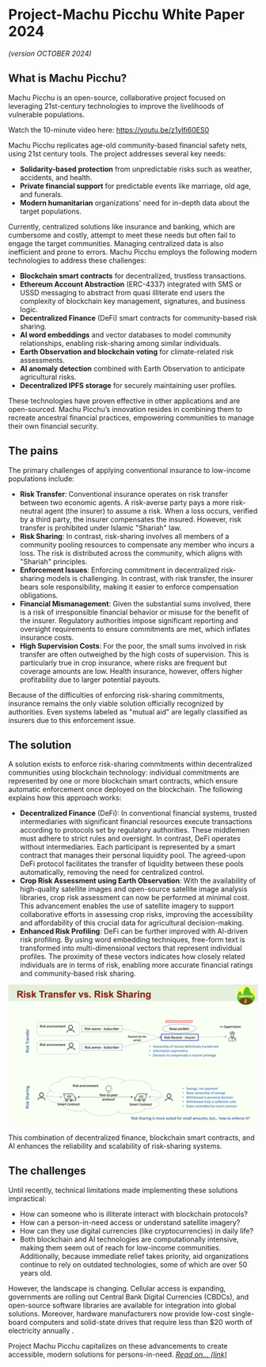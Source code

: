 # Project-Machu Picchu White Paper 2024
*(version OCTOBER 2024)*

##	What is Machu Picchu?
Machu Picchu is an open-source, collaborative project focused on leveraging 21st-century technologies to improve the livelihoods of vulnerable populations. 

Watch the 10-minute video here: https://youtu.be/z1ylfi60ES0

Machu Picchu replicates age-old community-based financial safety nets, using 21st century tools. The project addresses several key needs:

-	**Solidarity-based protection** from unpredictable risks such as weather, accidents, and health.
-	**Private financial support** for predictable events like marriage, old age, and funerals.
-	**Modern humanitarian** organizations' need for in-depth data about the target populations.

Currently, centralized solutions like insurance and banking, which are cumbersome and costly, attempt to meet these needs but often fail to engage the target communities. Managing centralized data is also inefficient and prone to errors.
Machu Picchu employs the following modern technologies to address these challenges:
-	**Blockchain smart contracts** for decentralized, trustless transactions.
-	**Ethereum Account Abstraction** (ERC-4337) integrated with SMS or USSD messaging to abstract from quasi illiterate end users the complexity of blockchain key management, signatures, and business logic.
-	**Decentralized Finance** (DeFi) smart contracts for community-based risk sharing.
-	**AI word embeddings** and vector databases to model community relationships, enabling risk-sharing among similar individuals.
-	**Earth Observation and blockchain voting** for climate-related risk assessments.
-	**AI anomaly detection** combined with Earth Observation to anticipate agricultural risks.
-	**Decentralized IPFS storage** for securely maintaining user profiles.

These technologies have proven effective in other applications and are open-sourced. Machu Picchu’s innovation resides in combining them to recreate ancestral financial practices, empowering communities to manage their own financial security.

## The pains

The primary challenges of applying conventional insurance to low-income populations include:
-	**Risk Transfer**: Conventional insurance operates on risk transfer between two economic agents. A risk-averse party pays a more risk-neutral agent (the insurer) to assume a risk. When a loss occurs, verified by a third party, the insurer compensates the insured. However, risk transfer is prohibited under Islamic "Shariah" law.
-	**Risk Sharing**: In contrast, risk-sharing involves all members of a community pooling resources to compensate any member who incurs a loss. The risk is distributed across the community, which aligns with "Shariah" principles.
-	**Enforcement Issues**: Enforcing commitment in decentralized risk-sharing models is challenging. In contrast, with risk transfer, the insurer bears sole responsibility, making it easier to enforce compensation obligations.
-	**Financial Mismanagement**: Given the substantial sums involved, there is a risk of irresponsible financial behavior or misuse for the benefit of the insurer. Regulatory authorities impose significant reporting and oversight requirements to ensure commitments are met, which inflates insurance costs.
-	**High Supervision Costs**: For the poor, the small sums involved in risk transfer are often outweighed by the high costs of supervision. This is particularly true in crop insurance, where risks are frequent but coverage amounts are low. Health insurance, however, offers higher profitability due to larger potential payouts.

Because of the difficulties of enforcing risk-sharing commitments, insurance remains the only viable solution officially recognized by authorities. Even systems labeled as "mutual aid" are legally classified as insurers due to this enforcement issue.

## The solution
A solution exists to enforce risk-sharing commitments within decentralized communities using blockchain technology: individual commitments are represented by one or more blockchain smart contracts, which ensure automatic enforcement once deployed on the blockchain.
The following explains how this approach works:

-	**Decentralized Finance** (DeFi): In conventional financial systems, trusted intermediaries with significant financial resources execute transactions according to protocols set by regulatory authorities. These middlemen must adhere to strict rules and oversight. In contrast, DeFi operates without intermediaries. Each participant is represented by a smart contract that manages their personal liquidity pool. The agreed-upon DeFi protocol facilitates the transfer of liquidity between these pools automatically, removing the need for centralized control.
-	**Crop Risk Assessment using Earth Observation**: With the availability of high-quality satellite images and open-source satellite image analysis libraries, crop risk assessment can now be performed at minimal cost. This advancement enables the use of satellite imagery to support collaborative efforts in assessing crop risks, improving the accessibility and affordability of this crucial data for agricultural decision-making.
-	**Enhanced Risk Profiling**: DeFi can be further improved with AI-driven risk profiling. By using word embedding techniques, free-form text is transformed into multi-dimensional vectors that represent individual profiles. The proximity of these vectors indicates how closely related individuals are in terms of risk, enabling more accurate financial ratings and community-based risk sharing.

![Risk Transfer - Risk Sharing](./images/00%20Risk%20Transfer%20-%20Risk%20Sharing.png)

This combination of decentralized finance, blockchain smart contracts, and AI enhances the reliability and scalability of risk-sharing systems.

## The challenges
Until recently, technical limitations made implementing these solutions impractical:

-	How can someone who is illiterate interact with blockchain protocols?
-	How can a person-in-need access or understand satellite imagery?
-	How can they use digital currencies (like cryptocurrencies) in daily life?
-	 Both blockchain and AI technologies are computationally intensive, making them seem out of reach for low-income communities. Additionally, because immediate relief takes priority, aid organizations continue to rely on outdated technologies, some of which are over 50 years old.

However, the landscape is changing. Cellular access is expanding, governments are rolling out Central Bank Digital Currencies (CBDCs), and open-source software libraries are available for integration into global solutions. Moreover, hardware manufacturers now provide low-cost single-board computers and solid-state drives that require less than $20 worth of electricity annually . 

Project Machu Picchu capitalizes on these advancements to create accessible, modern solutions for persons-in-need.  [*Read on… (link)*](./README_2.md)